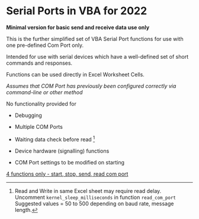 # Serial Ports in VBA for 2022

**Minimal version for basic send and receive data use only**

This is the further simplified set of VBA Serial Port functions for use with one pre-defined Com Port only.

Intended for use with serial devices which have a well-defined set of short commands and responses.

Functions can be used directly in Excel Worksheet Cells.

_Assumes that COM Port has previously been configured correctly via command-line or other method_



<P>

No functionality provided for


- Debugging

- Multiple COM Ports

- Waiting data check before read [^1]

- Device hardware (signalling) functions 
  
- COM Port settings to be modified on starting

</P>

[4 functions only - start, stop, send, read com port](Functions.md)

[^1]: Read and Write in same Excel sheet may require read delay.  
      Uncomment `kernel_sleep_milliseconds` in function `read_com_port`  
      Suggested values = 50 to 500 depending on baud rate, message length.
